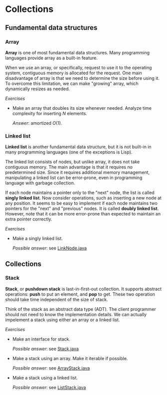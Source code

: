 # Collections

## Fundamental data structures

### Array

**Array** is one of most fundamental data structures.
Many programming languages provide array as a built-in feature.

When we use an array, or specifically, request to use it to the operating system,
contiguous memory is allocated for the request.
One main disadvantage of array is that we need to determine the size before using it.
To overcome this limitation, we can make "growing" array, which dynamically resizes as needed.

*Exercises*

- Make an array that doubles its size whenever needed. Analyze time complexity for inserting $N$ elements.

  *Answer*: amortized $O(1)$.

### Linked list

**Linked list** is another fundamental data structure, but it is not built-in in many programming languages (one of the exceptions is Lisp).

The linked list consists of nodes, but unlike array, it does not take contiguous memory.
The main advantage is that it requires no predetermined size.
Since it requires additional memory management, manipulating a linked list can be error-prone, even in programming language with garbage collection.

If each node maintains a pointer only to the "next" node, the list is called **singly linked list**.
Now consider operations, such as inserting a new node at any position.
It seems to be easy to implement if each node maintains two pointers for the "next" and "previous" nodes.
It is called **doubly linked list**.
However, note that it can be more error-prone than expected to maintain an extra pointer correctly.

*Exercises*

- Make a singly linked list.

  *Possible answer*: see [LinkNode.java](../src/ListNode.java)

## Collections

### Stack

**Stack**, or **pushdown stack** is last-in-first-out collection.
It supports abstract operations: **push** to put an element, and **pop** to get.
These two operation should take time independent of the size of stack.

Think of the stack as an abstract data type (ADT).
The client programmer should not need to know the implementation details.
We can actually impelement a stack using either an array or a linked list.

*Exercises*

- Make an interface for stack.

  *Possible answer*: see [Stack.java](../src/Stack.java)

- Make a stack using an array. Make it iterable if possible.

  *Possible answer*: see [ArrayStack.java](../src/ArrayStack.java)

- Make a stack using a linked list.

  *Possible answer*: see [ListStack.java](../src/ListStack.java)
